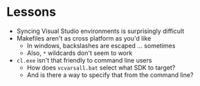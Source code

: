 Lessons
=======

  - Syncing Visual Studio environments is surprisingly difficult
  - Makefiles aren't as cross platform as you'd like
    - In windows, backslashes are escaped ... sometimes
	- Also, `*` wildcards don't seem to work
  - `cl.exe` isn't that friendly to command line users
    - How does `vcvarsall.bat` select what SDK to target?
	- And is there a way to specify that from the command line?
